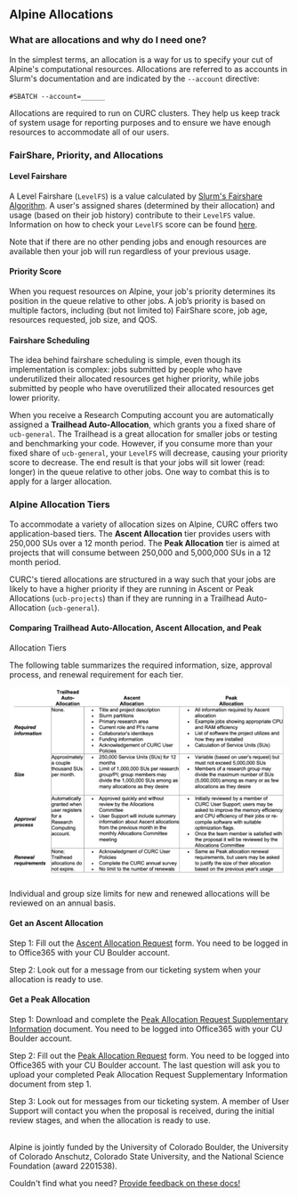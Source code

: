 ## Alpine Allocations

### What are allocations and why do I need one?

In the simplest terms, an allocation is a way for us to specify your cut 
of Alpine's computational resources. Allocations are referred to as 
accounts in Slurm's documentation and are indicated by the `--account` 
directive:

`#SBATCH --account=______`

Allocations are required to run on CURC clusters. They help us keep track 
of system usage for reporting purposes and to ensure we have enough 
resources to accommodate all of our users.  

### FairShare, Priority, and Allocations

#### Level Fairshare
A Level Fairshare (`LevelFS`) is a value calculated by [Slurm's Fairshare 
Algorithm](https://slurm.schedmd.com/fair_tree.html#algorithm). A user's 
assigned shares (determined by their allocation) and usage (based on their 
job history) contribute to their `LevelFS` value. Information on how to 
check your `LevelFS` score can be found 
[here](../faq.html#how-can-i-see-my-current-fairshare-priority).

Note that if there are no other pending jobs and enough resources are 
available then your job will run regardless of your previous usage.

#### Priority Score
When you request resources on Alpine, your job's priority determines its 
position in the queue relative to other jobs. A job’s priority is based on 
multiple factors, including (but not limited to) FairShare score, job age, 
resources requested, job size, and QOS. 

#### Fairshare Scheduling
The idea behind fairshare scheduling is simple, even though its 
implementation is complex: jobs submitted by people who have underutilized 
their allocated resources get higher priority, while jobs submitted by 
people who have overutilized their allocated resources get lower priority. 

When you receive a Research Computing account you are automatically 
assigned a **Trailhead Auto-Allocation**, which grants you a fixed share 
of `ucb-general`. The Trailhead is a great allocation for smaller jobs or 
testing and benchmarking your code. However, if you consume more than your 
fixed share of `ucb-general`,  your `LevelFS` will decrease, causing your 
priority score to decrease. The end result is that your jobs will sit 
lower (read: longer) in the queue relative to other jobs. One way to 
combat this is to apply for a larger allocation.

### Alpine Allocation Tiers

To accommodate a variety of allocation sizes on Alpine, CURC offers two 
application-based tiers. The **Ascent Allocation** tier provides users 
with 250,000 SUs over a 12 month period. The **Peak Allocation** tier is 
aimed at projects that will consume between 250,000 and 5,000,000 SUs in a 
12 month period.

CURC's tiered allocations are structured in a way such that your jobs are 
likely to have a higher priority if they are running in Ascent or Peak 
Allocations (`ucb-projects`) than if they are running in a Trailhead 
Auto-Allocation (`ucb-general`).

#### Comparing Trailhead Auto-Allocation, Ascent Allocation, and Peak 
Allocation Tiers

The following table summarizes the required information, size, approval 
process, and renewal requirement for each tier.

![](images/alpine-allocation-tiers-chart.png)

Individual and group size limits for new and renewed allocations will be 
reviewed on an annual basis.

#### Get an Ascent Allocation 

Step 1: Fill out the [Ascent Allocation 
Request](https://forms.office.com/r/eAA15b8Gsg) form. You need to be 
logged in to Office365 with your CU Boulder account.


Step 2: Look out for a message from our ticketing system when your 
allocation is ready to use.

#### Get a Peak Allocation 

Step 1: Download and complete the [Peak Allocation Request Supplementary 
Information](https://o365coloradoedu.sharepoint.com/:w:/s/RC-Team/EdKWaQYfHPBAv1IdvFVFvtUBjnUnDfZFHWVII30CGv9OkA?e=cNZwom) 
document. You need to be logged into Office365 with your CU Boulder 
account.

Step 2: Fill out the [Peak Allocation 
Request](https://forms.office.com/r/5VtLpiCh01) form. You need to be 
logged into Office365 with your CU Boulder account.
The last question will ask you to upload your completed Peak Allocation 
Request Supplementary Information document from step 1. 

Step 3: Look out for messages from our ticketing system. A member of User 
Support will contact you when the proposal is received, during the initial 
review stages, and when the allocation is ready to use.

<br>
Alpine is jointly funded by the University of Colorado Boulder, the 
University of Colorado Anschutz, Colorado State University, and the 
National Science Foundation (award 2201538).

Couldn't find what you need? [Provide feedback on these 
docs!](https://forms.gle/bSQEeFrdvyeQWPtW9)








